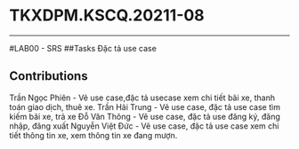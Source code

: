 # TKXDPM.KSCQ.20211-08
---
#LAB00 - SRS
##Tasks
Đặc tả use case
## Contributions
Trần Ngọc Phiên - Vẽ use case,đặc tả usecase xem chi tiết bãi xe, thanh toán giao dịch, thuê xe.
Trần Hải Trung - Vẽ use case, đặc tả use case tìm kiếm bãi xe, trả xe
Đỗ Văn Thông - Vẽ use case, đặc tả use đăng ký, đăng nhập, đăng xuất
Nguyễn Việt Đức - Vẽ use case, đặc tả use case xem chi tiết thông tin xe, xem thông tin xe đang mượn.

